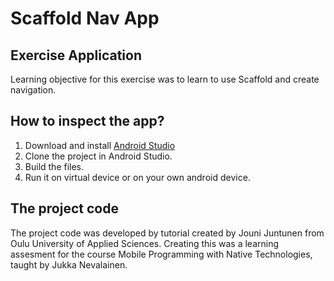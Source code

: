 # Scaffold Nav App

## Exercise Application
Learning objective for this exercise was to learn to use Scaffold and create navigation.

## How to inspect the app?
1. Download and install [Android Studio](https://developer.android.com/studio)
2. Clone the project in Android Studio.
4. Build the files.
5. Run it on virtual device or on your own android device.

## The project code
The project code was developed by tutorial created by Jouni Juntunen from Oulu University of Applied Sciences. Creating this was a learning assesment for the course Mobile Programming with Native Technologies, taught by Jukka Nevalainen.

